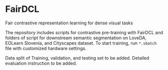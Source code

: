 # FairDCL
Fair contrastive representation learning for dense visual tasks


The repository includes scripts for contrastive pre-training with FairDCL and folders of script for downstream semantic segmentation on LoveDA, EOLearn Slovenia, and Cityscapes dataset. To start training, run ```*.sbatch``` file with customized hardware settings. 


Data split of Training, validation, and testing set to be added. Detailed evaluation instruction to be added.
